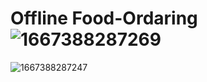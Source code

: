 # Offline Food-Ordaring![1667388287269](https://user-images.githubusercontent.com/90522515/199478692-a54e0d33-00a9-4a28-810f-d13ac7b2f929.jpg)

![1667388287247](https://user-images.githubusercontent.com/90522515/199478286-5258a77c-5667-45a5-83b2-4fe8c93fd105.jpg)
